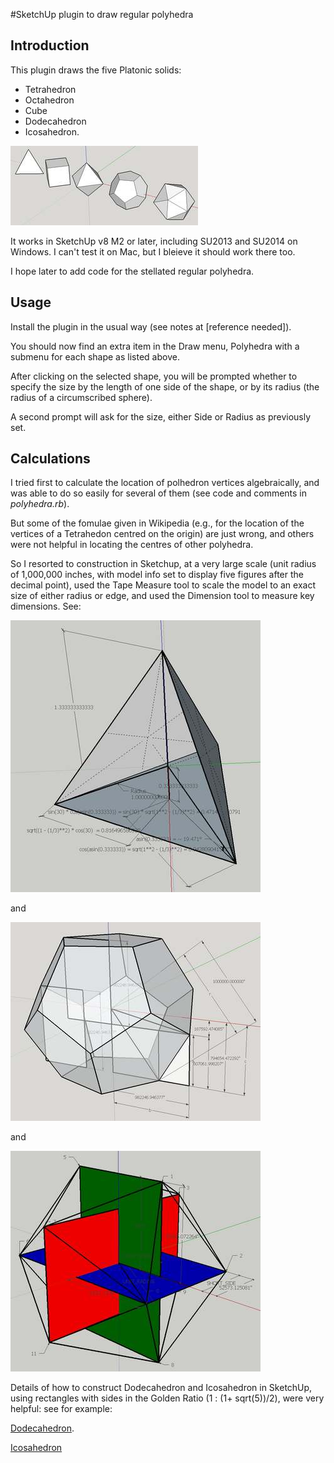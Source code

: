 #SketchUp plugin to draw regular polyhedra
## Introduction
This plugin draws the five Platonic solids:
- Tetrahedron
- Octahedron
- Cube
- Dodecahedron
- Icosahedron.

![Five Platonic solids image](platonic_solids.jpg "The five Platonic solids")

It works in SketchUp v8 M2 or later, including SU2013 and SU2014 on Windows. I can't test it on Mac, but I bleieve it should work there too.

I hope later to add code for the stellated regular polyhedra.

## Usage
Install the plugin in the usual way (see notes at [reference needed]).

You should now find an extra item in the Draw menu, Polyhedra with a submenu for each shape as listed above.

After clicking on the selected shape, you will be prompted whether to specify the size by the length of one side of the shape, or by its radius (the radius of a circumscribed sphere).

A second prompt will ask for the size, either Side or Radius as previously set.

## Calculations
I tried first to calculate the location of polhedron vertices algebraically, and was able to do so easily for several of them (see code and comments in _polyhedra.rb_). 

But some of the fomulae given in Wikipedia (e.g., for the location of the vertices of a Tetrahedon centred on the origin) are just wrong, and others were not helpful in locating the centres of other polyhedra.

So I resorted to construction in Sketchup, at a very large scale (unit radius of 1,000,000 inches, with model info set to display five figures after the decimal point), used the Tape Measure tool to scale the model to an exact size of either radius or edge, and used the Dimension tool to measure key dimensions. See:

![Tetrahedron construction](tetrahedron_construction.jpg "Tetrahedron construction")

and

![Dodecahedron construction](dodecahedron_construction.jpg "Dodecahedron construction")

and 

![Icosahedron construction](icosahedron_construction.jpg "Icosahedron construction")

Details of how to construct Dodecahedron and Icosahedron in SketchUp, using rectangles with sides in the Golden Ratio (1 : (1+ sqrt(5))/2), were very helpful: see for example: 

[Dodecahedron](https://www.google.co.uk/url?sa=t&rct=j&q=&esrc=s&source=web&cd=2&cad=rja&uact=8&ved=0CDkQtwIwAQ&url=http%3A%2F%2Fwww.youtube.com%2Fwatch%3Fv%3DQL6O-icBxdE&ei=oGs8U4moH8W1hAfW0oHYCQ&usg=AFQjCNHdqdr0VrrMgTmgnKrRsJeq2U4iUA&sig2=wV6q7qbf22aCXmdSs5GgKA&bvm=bv.63934634,d.ZG4 "SketchUp Dodecahedron tutorial").

[Icosahedron](https://www.youtube.com/watch?v=3TWRvqVgCEI "SketchUp Dodecahedron tutorial")




